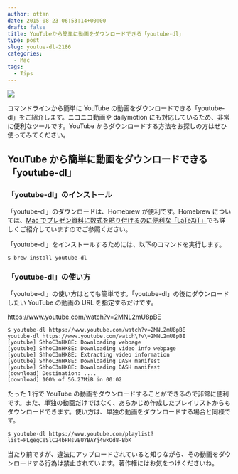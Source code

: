 ```yaml
---
author: ottan
date: 2015-08-23 06:53:14+00:00
draft: false
title: YouTubeから簡単に動画をダウンロードできる「youtube-dl」
type: post
slug: youtue-dl-2186
categories:
  - Mac
tags:
  - Tips
---
```


![](/uploads/2015/08/150823-55d96dac3037b.jpg)

コマンドラインから簡単に YouTube の動画をダウンロードできる「youtube-dl」をご紹介します。ニコニコ動画や dailymotion にも対応しているため、非常に便利なツールです。YouTube からダウンロードする方法をお探しの方はぜひ使ってみてください。

## YouTube から簡単に動画をダウンロードできる「youtube-dl」

### 「youtube-dl」のインストール

「youtube-dl」のダウンロードは、Homebrew が便利です。Homebrew については、[Mac でプレゼン資料に数式を貼り付けるのに便利な「LaTeXiT」](posts/2014/09/mac-latex-presentation-92/)でも詳しくご紹介していますのでご参照ください。

「youtube-dl」をインストールするためには、以下のコマンドを実行します。

    $ brew install youtube-dl

### 「youtube-dl」の使い方

「youtube-dl」の使い方はとても簡単です。「youtube-dl」の後にダウンロードしたい YouTube の動画の URL を指定するだけです。

https://www.youtube.com/watch?v=2MNL2mU8pBE

    $ youtube-dl https://www.youtube.com/watch?v=2MNL2mU8pBE
    youtube-dl https://www.youtube.com/watch\?v\=2MNL2mU8pBE
    [youtube] ShhoC3nHX8E: Downloading webpage
    [youtube] ShhoC3nHX8E: Downloading video info webpage
    [youtube] ShhoC3nHX8E: Extracting video information
    [youtube] ShhoC3nHX8E: Downloading DASH manifest
    [youtube] ShhoC3nHX8E: Downloading DASH manifest
    [download] Destination: ....
    [download] 100% of 56.27MiB in 00:02

たった 1 行で YouTube の動画をダウンロードすることができるので非常に便利です。また、単独の動画だけではなく、あらかじめ作成したプレイリストからもダウンロードできます。使い方は、単独の動画をダウンロードする場合と同様です。

    $ youtube-dl https://www.youtube.com/playlist?list=PLgegCeSlC24bFHsvEUYBAYj4wkOd8-BbK

当たり前ですが、違法にアップロードされていると知りながら、その動画をダウンロードする行為は禁止されています。著作権にはお気をつけくださいね。
